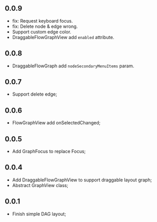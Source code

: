 ## 0.0.9

- fix: Request keyboard focus.
- fix: Delete node & edge wrong.
- Support custom edge color.
- DraggableFlowGraphView add `enabled` attribute.

## 0.0.8

- DraggableFlowGraph add `nodeSecondaryMenuItems` param.

## 0.0.7

- Support delete edge;

## 0.0.6

- FlowGraphView add onSelectedChanged;

## 0.0.5

- Add GraphFocus to replace Focus;

## 0.0.4

- Add DraggableFlowGraphView to support draggable layout graph;
- Abstract GraphView class;

## 0.0.1

- Finish simple DAG layout;
